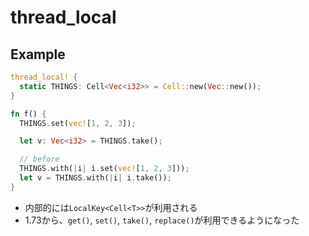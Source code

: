 # thread_local

## Example

```rust
thread_local! {
  static THINGS: Cell<Vec<i32>> = Cell::new(Vec::new());
}

fn f() {
  THINGS.set(vec![1, 2, 3]);

  let v: Vec<i32> = THINGS.take();

  // before
  THINGS.with(|i| i.set(vec![1, 2, 3]));
  let v = THINGS.with(|i| i.take());
}
```

* 内部的には`LocalKey<Cell<T>>`が利用される
* 1.73から、`get()`, `set()`, `take()`, `replace()`が利用できるようになった 
